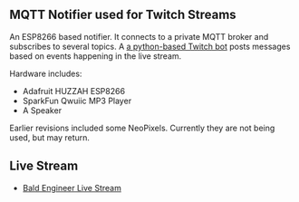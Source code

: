 ## MQTT Notifier used for Twitch Streams

An ESP8266 based notifier. It connects to a private MQTT broker and subscribes to several topics. A [a python-based Twitch bot](https://github.com/tisboyo/Twitch_Bot) posts messages based on events happening in the live stream.

Hardware includes:
* Adafruit HUZZAH ESP8266
* SparkFun Qwuiic MP3 Player
* A Speaker

Earlier revisions included some NeoPixels. Currently they are not being used, but may return.

## Live Stream
* [Bald Engineer Live Stream](https://twitch.tv/baldengineer)